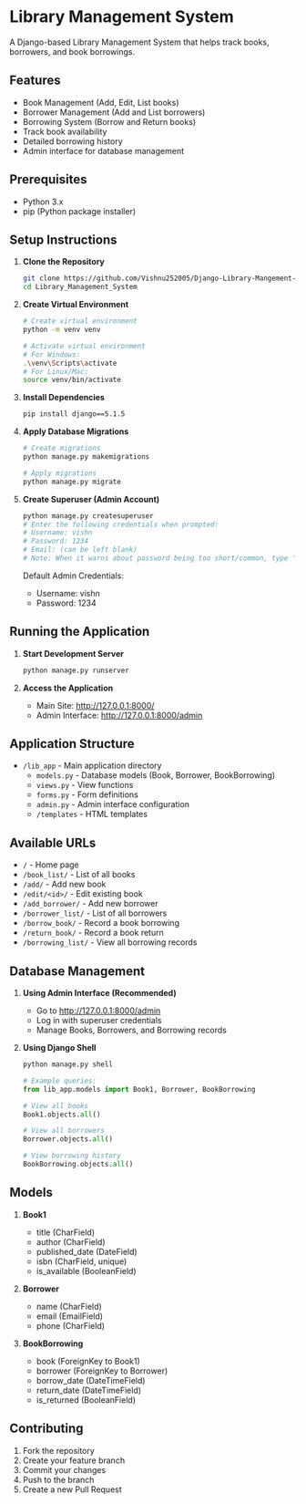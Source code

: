 # Library Management System

A Django-based Library Management System that helps track books, borrowers, and book borrowings.

## Features

- Book Management (Add, Edit, List books)
- Borrower Management (Add and List borrowers)
- Borrowing System (Borrow and Return books)
- Track book availability
- Detailed borrowing history
- Admin interface for database management

## Prerequisites

- Python 3.x
- pip (Python package installer)

## Setup Instructions

1. **Clone the Repository**
   ```bash
   git clone https://github.com/Vishnu252005/Django-Library-Mangement-System
   cd Library_Management_System
   ```

2. **Create Virtual Environment**
   ```bash
   # Create virtual environment
   python -m venv venv

   # Activate virtual environment
   # For Windows:
   .\venv\Scripts\activate
   # For Linux/Mac:
   source venv/bin/activate
   ```

3. **Install Dependencies**
   ```bash
   pip install django==5.1.5
   ```

4. **Apply Database Migrations**
   ```bash
   # Create migrations
   python manage.py makemigrations

   # Apply migrations
   python manage.py migrate
   ```

5. **Create Superuser (Admin Account)**
   ```bash
   python manage.py createsuperuser
   # Enter the following credentials when prompted:
   # Username: vishn
   # Password: 1234
   # Email: (can be left blank)
   # Note: When it warns about password being too short/common, type 'y' to use it anyway
   ```

   Default Admin Credentials:
   - Username: vishn
   - Password: 1234

## Running the Application

1. **Start Development Server**
   ```bash
   python manage.py runserver
   ```

2. **Access the Application**
   - Main Site: http://127.0.0.1:8000/
   - Admin Interface: http://127.0.0.1:8000/admin

## Application Structure

- `/lib_app` - Main application directory
  - `models.py` - Database models (Book, Borrower, BookBorrowing)
  - `views.py` - View functions
  - `forms.py` - Form definitions
  - `admin.py` - Admin interface configuration
  - `/templates` - HTML templates

## Available URLs

- `/` - Home page
- `/book_list/` - List of all books
- `/add/` - Add new book
- `/edit/<id>/` - Edit existing book
- `/add_borrower/` - Add new borrower
- `/borrower_list/` - List of all borrowers
- `/borrow_book/` - Record a book borrowing
- `/return_book/` - Record a book return
- `/borrowing_list/` - View all borrowing records

## Database Management

1. **Using Admin Interface (Recommended)**
   - Go to http://127.0.0.1:8000/admin
   - Log in with superuser credentials
   - Manage Books, Borrowers, and Borrowing records

2. **Using Django Shell**
   ```python
   python manage.py shell
   
   # Example queries:
   from lib_app.models import Book1, Borrower, BookBorrowing
   
   # View all books
   Book1.objects.all()
   
   # View all borrowers
   Borrower.objects.all()
   
   # View borrowing history
   BookBorrowing.objects.all()
   ```

## Models

1. **Book1**
   - title (CharField)
   - author (CharField)
   - published_date (DateField)
   - isbn (CharField, unique)
   - is_available (BooleanField)

2. **Borrower**
   - name (CharField)
   - email (EmailField)
   - phone (CharField)

3. **BookBorrowing**
   - book (ForeignKey to Book1)
   - borrower (ForeignKey to Borrower)
   - borrow_date (DateTimeField)
   - return_date (DateTimeField)
   - is_returned (BooleanField)

## Contributing

1. Fork the repository
2. Create your feature branch
3. Commit your changes
4. Push to the branch
5. Create a new Pull Request
